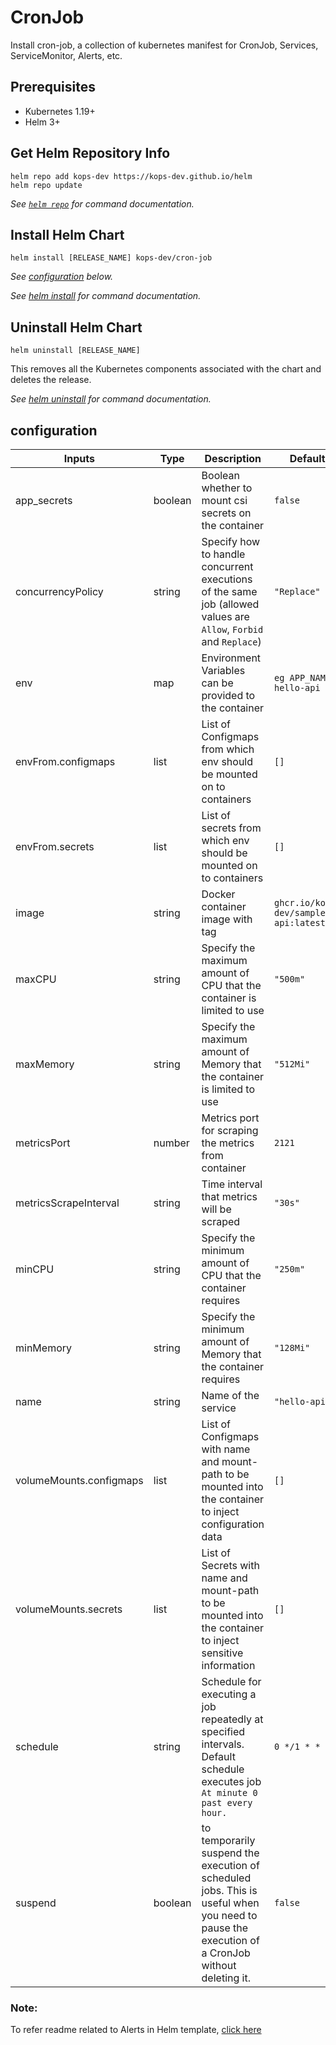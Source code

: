 # CronJob

Install cron-job, a collection of kubernetes manifest for CronJob, Services, ServiceMonitor, Alerts, etc.

## Prerequisites

- Kubernetes 1.19+
- Helm 3+

## Get Helm Repository Info

```console
helm repo add kops-dev https://kops-dev.github.io/helm
helm repo update
```

_See [`helm repo`](https://helm.sh/docs/helm/helm_repo/) for command documentation._

## Install Helm Chart

```console
helm install [RELEASE_NAME] kops-dev/cron-job
```

_See [configuration](#configuration) below._

_See [helm install](https://helm.sh/docs/helm/helm_install/) for command documentation._

## Uninstall Helm Chart

```console
helm uninstall [RELEASE_NAME]
```

This removes all the Kubernetes components associated with the chart and deletes the release.

_See [helm uninstall](https://helm.sh/docs/helm/helm_uninstall/) for command documentation._

## configuration

| Inputs                  | Type    | Description                                                                                                                                  | Default                              |
|-------------------------|---------|----------------------------------------------------------------------------------------------------------------------------------------------|--------------------------------------|
| app_secrets             | boolean | Boolean whether to mount csi secrets on the container                                                                                        | `false`                              |
| concurrencyPolicy       | string  | Specify how to handle concurrent executions of the same job (allowed values are `Allow`, `Forbid` and `Replace`)                             | `"Replace"`                          |
| env                     | map     | Environment Variables can be provided to the container                                                                                       | `eg APP_NAME: hello-api`             |
| envFrom.configmaps      | list    | List of Configmaps from which env should be mounted on to containers                                                                         | `[]`                                 |
| envFrom.secrets         | list    | List of secrets from which env should be mounted on to containers                                                                            | `[]`                                 |
| image                   | string  | Docker container image with tag                                                                                                              | `ghcr.io/kops-dev/sample-api:latest` |
| maxCPU                  | string  | Specify the maximum amount of CPU that the container is limited to use                                                                       | `"500m"`                             |
| maxMemory               | string  | Specify the maximum amount of Memory that the container is limited to use                                                                    | `"512Mi"`                            |
| metricsPort             | number  | Metrics port for scraping the metrics from container                                                                                         | `2121`                               |
| metricsScrapeInterval   | string  | Time interval that metrics will be scraped                                                                                                   | `"30s"`                              |
| minCPU                  | string  | Specify the minimum amount of CPU that the container requires                                                                                | `"250m"`                             |
| minMemory               | string  | Specify the minimum amount of Memory that the container requires                                                                             | `"128Mi"`                            |
| name                    | string  | Name of the service                                                                                                                          | `"hello-api"`                        |
| volumeMounts.configmaps | list    | List of Configmaps with name and mount-path to be mounted into the container to inject configuration data                                    | `[]`                                 |
| volumeMounts.secrets    | list    | List of Secrets with name and mount-path to be mounted into the container to inject sensitive information                                    | `[]`                                 |
| schedule                | string  | Schedule for executing a job repeatedly at specified intervals. Default schedule executes job `At minute 0 past every hour.`              | `0 */1 * * *`                        |
| suspend                 | boolean | to temporarily suspend the execution of scheduled jobs. This is useful when you need to pause the execution of a CronJob without deleting it. | `false`                              |                                      

### Note:
To refer readme related to Alerts in Helm template, [click here](ALERTS.md)
